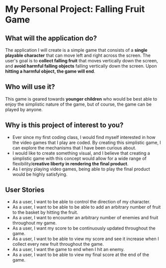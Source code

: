 # My Personal Project: Falling Fruit Game

## What will the application do?

The application I will create is a simple game that consists of a **single playable character** that can move left 
and right across the screen. The user's goal is to **collect falling fruit** that moves vertically down the 
screen, and **avoid harmful falling objects** falling vertically down the screen. Upon **hitting a harmful object, 
the game will end**.


## Who will use it?

This game is geared towards **younger children** who would be best able to enjoy the simplistic nature of the game, 
but of course, the game can be played by anyone.

## Why is this project of interest to you?

- Ever since my first coding class, I would find myself interested in how the video games that I play are coded. By 
creating this simplistic game, I can explore the mechanisms that I have been curious about.
- I would like to create something visual, and I believe that creating a simplistic game with this concept 
would allow for a wide range of flexibility/**creative liberty in rendering the final product**.
- As I enjoy playing video games, being able to play the final product would be highly satisfying.

## User Stories

- As a user, I want to be able to control the direction of my character.
- As a user, I want to be able to be able to add an arbitrary number of fruit to the basket by hitting the fruit.
- As a user, I want to encounter an arbitrary number of enemies and fruit throughout my game.
- As a user, I want my score to be continuously updated throughout the game.
- As a user, I want to be able to view my score and see it increase when I collect every new fruit throughout the game.
- As a user, I want the game to end when I hit an enemy.
- As a user, I want to be able to view my final score at the end of the game.




